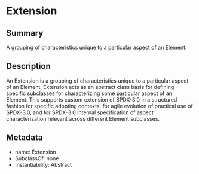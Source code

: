 # Extension

## Summary

A grouping of characteristics unique to a particular aspect of an Element.

## Description

An Extension is a grouping of characteristics unique to a particular aspect of an Element.
Extension acts as an abstract class basis for defining specific subclasses for characterizing some particular aspect of an Element. This supports custom extension of SPDX-3.0 in a structured fashion for specific adopting contexts, for agile evolution of practical use of SPDX-3.0, and for SPDX-3.0 internal specification of aspect characterization relevant across different Element subclasses.

## Metadata

- name: Extension
- SubclassOf: none
- Instantiability: Abstract

